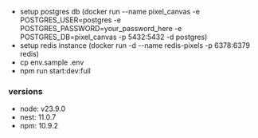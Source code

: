 - setup postgres db (docker run --name pixel_canvas -e POSTGRES_USER=postgres -e POSTGRES_PASSWORD=your_password_here -e POSTGRES_DB=pixel_canvas -p 5432:5432 -d postgres)
- setup redis instance (docker run -d --name redis-pixels -p 6378:6379 redis)
- cp env.sample .env
- npm run start:dev:full


### versions
- node: v23.9.0
- nest: 11.0.7
- npm: 10.9.2